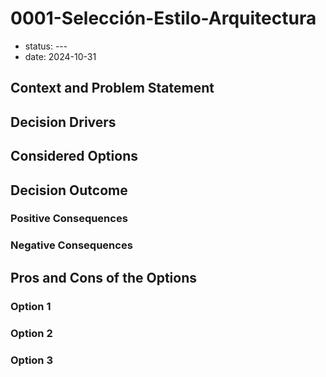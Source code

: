 # 0001-Selección-Estilo-Arquitectura

* status: ---
* date: 2024-10-31

## Context and Problem Statement

## Decision Drivers

## Considered Options

## Decision Outcome

### Positive Consequences

### Negative Consequences

## Pros and Cons of the Options

### Option 1

### Option 2

### Option 3